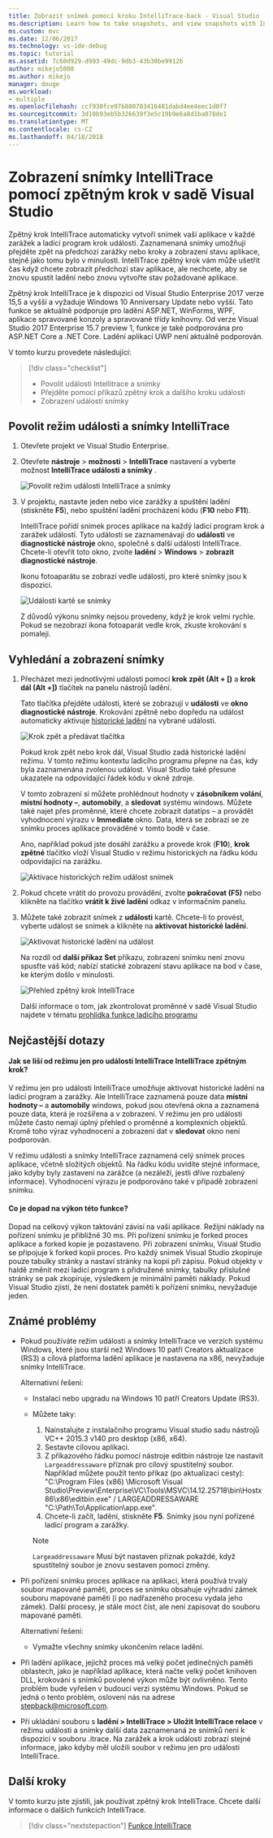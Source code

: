 ```yaml
---
title: Zobrazit snímek pomocí kroku IntelliTrace-back - Visual Studio | Microsoft Docs
ms.description: Learn how to take snapshots, and view snapshots with IntelliTrace step-back
ms.custom: mvc
ms.date: 12/06/2017
ms.technology: vs-ide-debug
ms.topic: tutorial
ms.assetid: 7c60d929-d993-49dc-9db3-43b30be9912b
author: mikejo5000
ms.author: mikejo
manager: douge
ms.workload:
- multiple
ms.openlocfilehash: ccf930fce97b880703416481dabd4ee4eec1d0f7
ms.sourcegitcommit: 3d10b93eb5b326639f3e5c19b9e6a8d1ba078de1
ms.translationtype: MT
ms.contentlocale: cs-CZ
ms.lasthandoff: 04/18/2018
---
```

# <a name="view-snapshots-using-intellitrace-step-back-in-visual-studio"></a>Zobrazení snímky IntelliTrace pomocí zpětným krok v sadě Visual Studio

Zpětný krok IntelliTrace automaticky vytvoří snímek vaší aplikace v každé zarážek a ladicí program krok události. Zaznamenaná snímky umožňují přejděte zpět na předchozí zarážky nebo kroky a zobrazení stavu aplikace, stejně jako tomu bylo v minulosti. IntelliTrace zpětný krok vám může ušetřit čas když chcete zobrazit předchozí stav aplikace, ale nechcete, aby se znovu spustit ladění nebo znovu vytvořte stav požadované aplikace.

Zpětný krok IntelliTrace je k dispozici od Visual Studio Enterprise 2017 verze 15,5 a vyšší a vyžaduje Windows 10 Anniversary Update nebo vyšší. Tato funkce se aktuálně podporuje pro ladění ASP.NET, WinForms, WPF, aplikace spravované konzoly a spravované třídy knihovny. Od verze Visual Studio 2017 Enterprise 15.7 preview 1, funkce je také podporována pro ASP.NET Core a .NET Core. Ladění aplikací UWP není aktuálně podporován.

V tomto kurzu provedete následující:

> [!div class="checklist"]
> * Povolit události Intellitrace a snímky
> * Přejděte pomocí příkazů zpětný krok a dalšího kroku události
> * Zobrazení událostí snímky
  
## <a name="enable-intellitrace-events-and-snapshots-mode"></a>Povolit režim události a snímky IntelliTrace 

1. Otevřete projekt ve Visual Studio Enterprise.

1. Otevřete **nástroje** > **možnosti** > **IntelliTrace** nastavení a vyberte možnost **IntelliTrace události a snímky** . 

    ![Povolit režim události IntelliTrace a snímky](../debugger/media/intellitrace-enable-snapshots.png "režim povolit události IntelliTrace a snímky")

1. V projektu, nastavte jeden nebo více zarážky a spuštění ladění (stiskněte **F5**), nebo spuštění ladění procházení kódu (**F10** nebo **F11**).

    IntelliTrace pořídí snímek proces aplikace na každý ladicí program krok a zarážek událostí. Tyto události se zaznamenávají do **události** ve **diagnostické nástroje** okno, společně s další události IntelliTrace. Chcete-li otevřít toto okno, zvolte **ladění** > **Windows** > **zobrazit diagnostické nástroje**.

    Ikonu fotoaparátu se zobrazí vedle událostí, pro které snímky jsou k dispozici. 

    ![Události kartě se snímky](../debugger/media/intellitrace-events-tab-with-snapshots.png "kartu události s snímků zarážky a kroky")

    Z důvodů výkonu snímky nejsou provedeny, když je krok velmi rychle. Pokud se nezobrazí ikona fotoaparát vedle krok, zkuste krokování s pomaleji.

## <a name="navigate-and-view-snapshots"></a>Vyhledání a zobrazení snímky

1. Přecházet mezi jednotlivými události pomocí **krok zpět (Alt + [)** a **krok dál (Alt +])** tlačítek na panelu nástrojů ladění.

    Tato tlačítka přejděte události, které se zobrazují v **události** ve **okno diagnostické nástroje**. Krokování zpětně nebo dopředu na událost automaticky aktivuje [historické ladění](../debugger/historical-debugging.md) na vybrané události.

    ![Krok zpět a předávat tlačítka](../debugger/media/intellitrace-step-back-icons-description.png "tlačítka krok zpět a krok vpřed")

    Pokud krok zpět nebo krok dál, Visual Studio zadá historické ladění režimu. V tomto režimu kontextu ladicího programu přepne na čas, kdy byla zaznamenána zvolenou událost. Visual Studio také přesune ukazatele na odpovídající řádek kódu v okně zdroje. 

    V tomto zobrazení si můžete prohlédnout hodnoty v **zásobníkem volání**, **místní hodnoty –**, **automobily**, a **sledovat** systému windows. Můžete také najet přes proměnné, které chcete zobrazit datatips – a provádět vyhodnocení výrazu v **Immediate** okno. Data, která se zobrazí se ze snímku proces aplikace prováděné v tomto bodě v čase.

    Ano, například pokud jste dosáhl zarážku a provede krok (**F10**), **krok zpětné** tlačítko vloží Visual Studio v režimu historických na řádku kódu odpovídající na zarážku. 

    ![Aktivace historických režim událost snímek](../debugger/media/intellitrace-historical-mode-with-snapshot.png "aktivace historických režim událost snímku")

2. Pokud chcete vrátit do provozu provádění, zvolte **pokračovat (F5)** nebo klikněte na tlačítko **vrátit k živé ladění** odkaz v informačním panelu. 

3. Můžete také zobrazit snímek z **události** kartě. Chcete-li to provést, vyberte událost se snímek a klikněte na **aktivovat historické ladění**.

    ![Aktivovat historické ladění na událost](../debugger/media/intellitrace-activate-historical-debugging.png "aktivovat historické ladění na události")

    Na rozdíl od **další příkaz Set** příkazu, zobrazení snímku není znovu spusťte váš kód; nabízí statické zobrazení stavu aplikace na bod v čase, ke kterým došlo v minulosti.

    ![Přehled zpětný krok IntelliTrace](../debugger/media/intellitrace-step-back-overview.png "přehled nástroje IntelliTrace krok zpět")

    Další informace o tom, jak zkontrolovat proměnné v sadě Visual Studio najdete v tématu [prohlídka funkce ladicího programu](../debugger/debugger-feature-tour.md)  

## <a name="frequently-asked-questions"></a>Nejčastější dotazy

#### <a name="how-is-intellitrace-step-back-different-from-intellitrace-events-only-mode"></a>Jak se liší od režimu jen pro události IntelliTrace IntelliTrace zpětným krok?

V režimu jen pro události IntelliTrace umožňuje aktivovat historické ladění na ladicí program a zarážky. Ale IntelliTrace zaznamená pouze data **místní hodnoty –** a **automobily** windows, pokud jsou otevřená okna a zaznamená pouze data, která je rozšířena a v zobrazení. V režimu jen pro události můžete často nemají úplný přehled o proměnné a komplexních objektů. Kromě toho výraz vyhodnocení a zobrazení dat v **sledovat** okno není podporován. 

V režimu události a snímky IntelliTrace zaznamená celý snímek proces aplikace, včetně složitých objektů. Na řádku kódu uvidíte stejné informace, jako kdyby byly zastavení na zarážce (a nezáleží, jestli dříve rozbalený informace). Vyhodnocení výrazu je podporováno také v případě zobrazení snímku.  

#### <a name="what-is-the-performance-impact-of-this-feature"></a>Co je dopad na výkon této funkce? 

Dopad na celkový výkon taktování závisí na vaší aplikace. Režijní náklady na pořízení snímku je přibližně 30 ms. Při pořízení snímku je forked proces aplikace a forked kopie je pozastaveno. Při zobrazení snímku, Visual Studio se připojuje k forked kopii proces. Pro každý snímek Visual Studio zkopíruje pouze tabulky stránky a nastaví stránky na kopii při zápisu. Pokud objekty v haldě změnit mezi ladicí program s přidružené snímky, tabulky příslušné stránky se pak zkopíruje, výsledkem je minimální paměti náklady. Pokud Visual Studio zjistí, že není dostatek paměti k pořízení snímku, nevyžaduje jeden.
 
## <a name="known-issues"></a>Známé problémy  
* Pokud používáte režim události a snímky IntelliTrace ve verzích systému Windows, které jsou starší než Windows 10 patří Creators aktualizace (RS3) a cílová platforma ladění aplikace je nastavena na x86, nevyžaduje snímky IntelliTrace.

    Alternativní řešení:
    * Instalaci nebo upgradu na Windows 10 patří Creators Update (RS3). 
    * Můžete taky: 
        1. Nainstalujte z instalačního programu Visual studio sadu nástrojů VC++ 2015.3 v140 pro desktop (x86, x64).
        2. Sestavte cílovou aplikaci.
        3. Z příkazového řádku pomocí nástroje editbin nástroje lze nastavit `Largeaddressaware` příznak pro cílový spustitelný soubor. Například můžete použít tento příkaz (po aktualizaci cesty): "C:\Program Files (x86) \Microsoft Visual Studio\Preview\Enterprise\VC\Tools\MSVC\14.12.25718\bin\Hostx86\x86\editbin.exe" / LARGEADDRESSAWARE "C:\Path\To\Application\app.exe".
        4. Chcete-li začít, ladění, stiskněte **F5**. Snímky jsou nyní pořízené ladicí program a zarážky.

        > [!Note]
        > `Largeaddressaware` Musí být nastaven příznak pokaždé, když spustitelný soubor je znovu sestaven pomocí změny.

* Při pořízení snímku proces aplikace na aplikaci, která používá trvalý soubor mapované paměti, proces se snímku obsahuje výhradní zámek souboru mapované paměti (i po nadřazeného procesu vydala jeho zámek). Další procesy, je stále moct číst, ale není zapisovat do souboru mapované paměti.

    Alternativní řešení:
    * Vymažte všechny snímky ukončením relace ladění. 

* Při ladění aplikace, jejichž proces má velký počet jedinečných paměti oblastech, jako je například aplikace, která načte velký počet knihoven DLL, krokování s snímků povolené výkon může být ovlivněno. Tento problém bude vyřešen v budoucí verzi systému Windows. Pokud se jedná o tento problém, oslovení nás na adrese stepback@microsoft.com. 

* Při ukládání souboru s **ladění > IntelliTrace > Uložit IntelliTrace relace** v režimu události a snímky další data zaznamenaná ze snímků není k dispozici v souboru .itrace. Na zarážek a krok události zobrazí stejné informace, jako kdyby měl uložili soubor v režimu jen pro události IntelliTrace. 

## <a name="next-steps"></a>Další kroky

V tomto kurzu jste zjistili, jak používat zpětný krok IntelliTrace. Chcete další informace o dalších funkcích IntelliTrace.

> [!div class="nextstepaction"]
> [Funkce IntelliTrace](../debugger/intellitrace-features.md)
